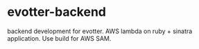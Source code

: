 # evotter-backend
backend development for evotter. AWS lambda on ruby + sinatra application. Use build for AWS SAM.
